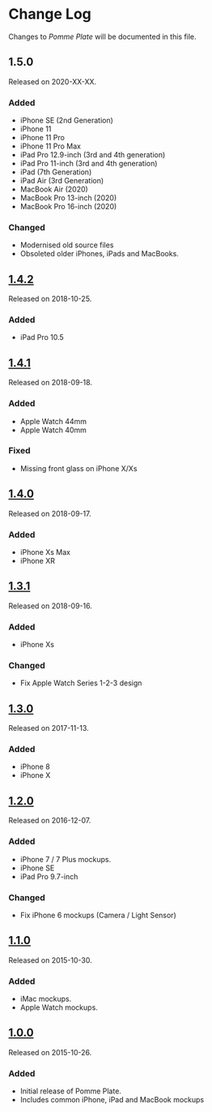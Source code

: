 # Change Log
Changes to _Pomme Plate_ will be documented in this file.

## 1.5.0
Released on 2020-XX-XX.

### Added
- iPhone SE (2nd Generation)
- iPhone 11
- iPhone 11 Pro
- iPhone 11 Pro Max
- iPad Pro 12.9-inch (3rd and 4th generation)
- iPad Pro 11-inch (3rd and 4th generation)
- iPad (7th Generation)
- iPad Air (3rd Generation)
- MacBook Air (2020)
- MacBook Pro 13-inch (2020)
- MacBook Pro 16-inch (2020)

### Changed
- Modernised old source files
- Obsoleted older iPhones, iPads and MacBooks.

## [1.4.2](https://github.com/ephread/PommePlate/releases/tag/1.4.2)
Released on 2018-10-25.

### Added
- iPad Pro 10.5

## [1.4.1](https://github.com/ephread/PommePlate/releases/tag/1.4.1)
Released on 2018-09-18.

### Added
- Apple Watch 44mm
- Apple Watch 40mm

### Fixed
- Missing front glass on iPhone X/Xs

## [1.4.0](https://github.com/ephread/PommePlate/releases/tag/1.4.0)
Released on 2018-09-17.

### Added
- iPhone Xs Max
- iPhone XR

## [1.3.1](https://github.com/ephread/PommePlate/releases/tag/1.3.1)
Released on 2018-09-16.

### Added
- iPhone Xs

### Changed
- Fix Apple Watch Series 1-2-3 design

## [1.3.0](https://github.com/ephread/PommePlate/releases/tag/1.3.0)
Released on 2017-11-13.

### Added
- iPhone 8
- iPhone X

## [1.2.0](https://github.com/ephread/PommePlate/releases/tag/1.2.0)
Released on 2016-12-07.

### Added
- iPhone 7 / 7 Plus mockups.
- iPhone SE
- iPad Pro 9.7-inch

### Changed
- Fix iPhone 6 mockups (Camera / Light Sensor)

## [1.1.0](https://github.com/ephread/PommePlate/releases/tag/1.1.0)
Released on 2015-10-30.

### Added
- iMac mockups.
- Apple Watch mockups.

## [1.0.0](https://github.com/ephread/PommePlate/releases/tag/1.0.0)
Released on 2015-10-26.

### Added
- Initial release of Pomme Plate.
- Includes common iPhone, iPad and MacBook mockups